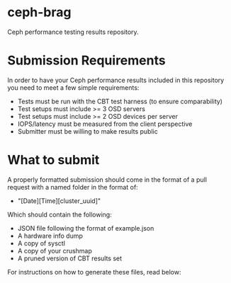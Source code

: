 # ceph-brag
Ceph performance testing results repository.

# Submission Requirements
In order to have your Ceph performance results included in this repository you need to meet a few simple requirements:
* Tests must be run with the CBT test harness (to ensure comparability)
* Test setups must include >= 3 OSD servers
* Test setups must include >= 2 OSD devices per server
* IOPS/latency must be measured from the client perspective
* Submitter must be willing to make results public
 
# What to submit
A properly formatted submission should come in the format of a pull request with a named folder in the format of:
* "[Date][Time][cluster_uuid]" 
 
Which should contain the following:
* JSON file following the format of example.json
* A hardware info dump
* A copy of sysctl
* A copy of your crushmap
* A pruned version of CBT results set

For instructions on how to generate these files, read below:
